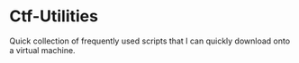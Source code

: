 # Ctf-Utilities
Quick collection of frequently used scripts that I can quickly download onto a virtual machine.
